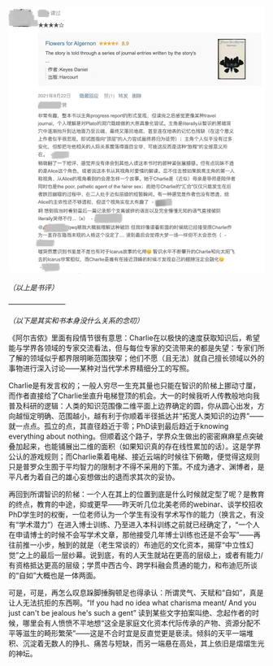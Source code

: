 ![](/img/9.jpeg)

*（以上是书评）*

————————

*（以下是其实和书本身没什么关系的念叨）*

《阿尔吉侬》里面有段情节很有意思：Charlie在以极快的速度获取知识后，希望能与学界各领域的专家交流看法，但与每位专家的交流带来的都是失望：专家们所了解的领域似乎都界限明晰范围狭窄；他们不愿（且无法）就自己擅长领域以外的事物进行深入讨论——某种对当代学术界精细分工的写照。



Charlie是有发言权的；一般人穷尽一生充其量也只能在智识的阶梯上挪动寸厘，而作者直接给了Charlie坐直升电梯登顶的机会。大一的时候我听人传教般地向我普及科研的逻辑：人类的知识范围像二维平面上边界确定的圆，你从圆心出发，方向越恒定明确、范围越小，越有利于你顺着半径抵达并“拓宽人类知识的边界”——就一点点。孤立的点，其直径趋近于零；PhD读到最后趋近于knowing everything about nothing。但顺着这个路子，学界众生做出的密密麻麻星点突破叠加起来，也能铺展出二维的面积（如果知识真的存在线性累加的话）。这是学界公认的游戏规则；而Charlie乘着电梯、接近云端的时候往下俯瞰，便觉得这规则只是普罗众生囿于平均智力的限制才不得不采用的下策。不成为通才、渊博者，是平凡者为着自己的雄心妄想做出的退而求其次的妥协。



再回到所谓智识的阶梯：一个人在其上的位置到底是什么时候就定型了呢？是教育的终点，教育的中途，抑或更早——昨天听几位北美老师的webinar、谈学校招收PhD学生时的权衡，一位老师认为一个学生有没有学术写作的能力（换言之，有没有“学术潜力”）在进入博士训练、乃至进入本科训练之前就已经确定了，“一个人在申请博士的时候不会写学术文章，那他接受几年博士训练也还是不会写”——再往前推一小步，触到的就是（老生常谈的）布迪厄的文化资本，揭穿“中立性幻觉”之上的最后一层纱幕。说到底，有的人天生就站在更高的层级上，或者有能力/有资格抵达更高的层级；学贯中西古今、跨学科融会贯通的能力，和布迪厄所谈的“自如”大概也是一体两面。



可是，可是，再怎么叹息跺脚捶胸顿足也得承认：所谓灵气、天赋和“自如”，真是让人无法抗拒的东西啊。“If you had no idea what charisma meant/ And you just can't be jealous he's such a gent” 读到某些文字拍案叫绝、念起作者的时候，哪里会有人愤愤不平地想“这全是家庭文化资本代际传承的产物、资源分配不平等滋生的畸形繁荣”——这是不合时宜是反直觉更是亵渎。倾斜的天平一端堆积、沉淀着无数人的挣扎、痛苦与短缺，而另一端悬在高处，其上依旧是熠熠生光的神坛。